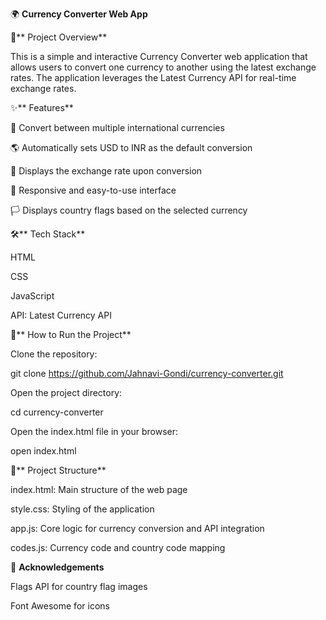 🌍 **Currency Converter Web App**

📌** Project Overview**

This is a simple and interactive Currency Converter web application that allows users to convert one currency to another using the latest exchange rates. The application leverages the Latest Currency API for real-time exchange rates.


✨** Features**

🔄 Convert between multiple international currencies

🌎 Automatically sets USD to INR as the default conversion

💱 Displays the exchange rate upon conversion

📱 Responsive and easy-to-use interface

🏳️ Displays country flags based on the selected currency


🛠️** Tech Stack**

HTML

CSS

JavaScript

API: Latest Currency API


🚀** How to Run the Project**

Clone the repository:

git clone https://github.com/Jahnavi-Gondi/currency-converter.git

Open the project directory:

cd currency-converter

Open the index.html file in your browser:

open index.html


📂** Project Structure**

index.html: Main structure of the web page

style.css: Styling of the application

app.js: Core logic for currency conversion and API integration

codes.js: Currency code and country code mapping


📑 **Acknowledgements**

Flags API for country flag images

Font Awesome for icons



